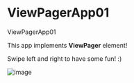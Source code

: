 # ViewPagerApp01
ViewPagerApp01

This app implements **ViewPager** element!

Swipe left and right to have some fun! :)

![image](https://github.com/pmoschos/ViewPagerApp01/assets/133533759/7b62acd0-9847-490a-a35b-aae07ac763e8)
